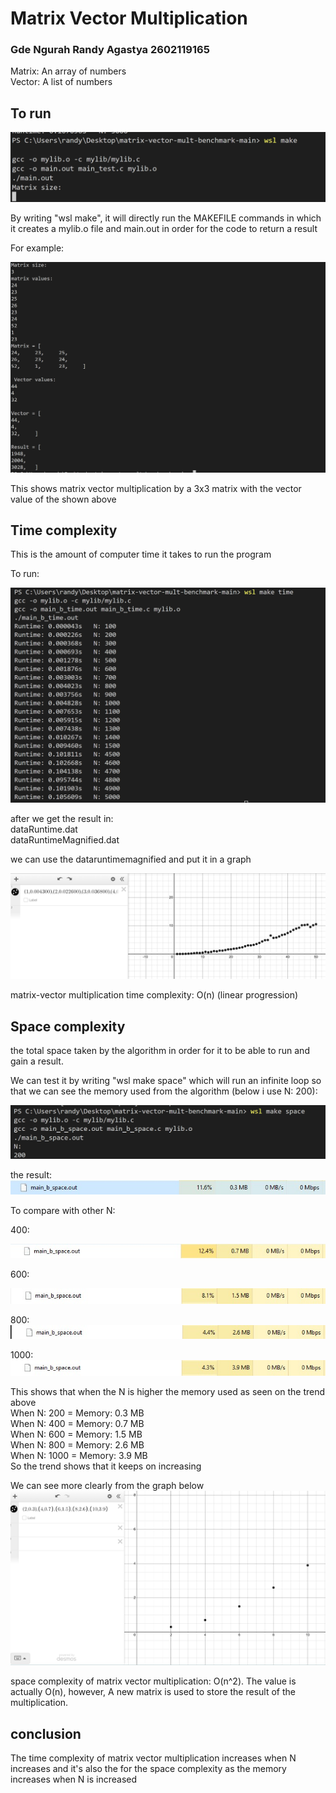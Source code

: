 # Matrix Vector Multiplication
### Gde Ngurah Randy Agastya 2602119165
Matrix:  An array of numbers </br>Vector: A list of numbers

## To run

![Alt text](./Images/one.png)


By writing "wsl make", it will directly run the MAKEFILE commands in which it creates a mylib.o file and main.out in order for the code to return a result

For example: 

![Alt text](./Images/two.png)


This shows matrix vector multiplication by a 3x3 matrix with the vector value of the shown above

## Time complexity
This is the amount of computer time it takes to run the program

To run:

![Alt text](./Images/three.png)


after we get the result in: <br />
dataRuntime.dat <br />
dataRuntimeMagnified.dat

we can use the dataruntimemagnified and put it in a graph

![Alt text](./Images/4.png)

 
matrix-vector multiplication time complexity: O(n) (linear progression)


## Space complexity 
 the total space taken by the algorithm in order for it to be able to run and gain a result.
 
 We can test it by writing "wsl make space" which will run an infinite loop so that we can see the memory used from the algorithm (below i use N: 200):

 ![Alt text](./Images/five.png)

 the result: 
 ![Alt text](./Images/200.jfif)

To compare with other N:

 400:

 ![Alt text](./Images/400.jfif)

600:

 ![Alt text](./Images/600.jfif)

800: 
  ![Alt text](./Images/800.jfif)

1000:
  ![Alt text](./Images/1000.jfif)

This shows that when the N is higher the memory used as seen on the trend above </br>When N: 200 = Memory: 0.3 MB </br>When N: 400 = Memory: 0.7 MB</br>
When N: 600 = Memory: 1.5 MB </br>
When N: 800 = Memory: 2.6 MB</br>
When N: 1000 = Memory: 3.9 MB 
</br> So the trend shows that it keeps on increasing

We can see more clearly from the graph below
  ![Alt text](./Images/last.png)

space complexity of matrix vector multiplication: O(n^2). The value is actually O(n), however, A new matrix is used to store the result of the multiplication.
## conclusion
The time complexity of matrix vector multiplication increases when N increases and it's also the for the space complexity as the memory increases when N is increased












